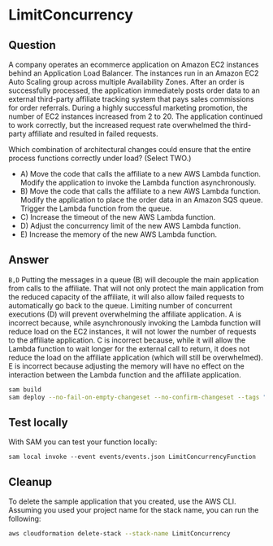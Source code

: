 # LimitConcurrency

## Question

A company operates an ecommerce application on Amazon EC2 instances behind an Application
Load Balancer. The instances run in an Amazon EC2 Auto Scaling group across multiple Availability
Zones. After an order is successfully processed, the application immediately posts order data to an
external third-party affiliate tracking system that pays sales commissions for order referrals. During a
highly successful marketing promotion, the number of EC2 instances increased from 2 to 20. The
application continued to work correctly, but the increased request rate overwhelmed the third-party
affiliate and resulted in failed requests.

Which combination of architectural changes could ensure that the entire process functions correctly
under load? (Select TWO.)

* A) Move the code that calls the affiliate to a new AWS Lambda function. Modify the application to invoke the Lambda function asynchronously.
* B) Move the code that calls the affiliate to a new AWS Lambda function. Modify the application to place the order data in an Amazon SQS queue. Trigger the Lambda function from the queue.
* C) Increase the timeout of the new AWS Lambda function.
* D) Adjust the concurrency limit of the new AWS Lambda function.
* E) Increase the memory of the new AWS Lambda function.

## Answer

`B,D` Putting the messages in a queue (B) will decouple the main application from calls to the affiliate. That
will not only protect the main application from the reduced capacity of the affiliate, it will also allow failed requests
to automatically go back to the queue. Limiting number of concurrent executions (D) will prevent overwhelming
the affiliate application. A is incorrect because, while asynchronously invoking the Lambda function will reduce
load on the EC2 instances, it will not lower the number of requests to the affiliate application. C is incorrect
because, while it will allow the Lambda function to wait longer for the external call to return, it does not reduce the
load on the affiliate application (which will still be overwhelmed). E is incorrect because adjusting the memory will
have no effect on the interaction between the Lambda function and the affiliate application.

```bash
sam build 
sam deploy --no-fail-on-empty-changeset --no-confirm-changeset --tags "PLATFORM=SAPC01" 
``` 

## Test locally

With SAM you can test your function locally:

```
sam local invoke --event events/events.json LimitConcurrencyFunction
```

## Cleanup

To delete the sample application that you created, use the AWS CLI. Assuming you used your project name for the stack name, you can run the following:

```bash
aws cloudformation delete-stack --stack-name LimitConcurrency
```
